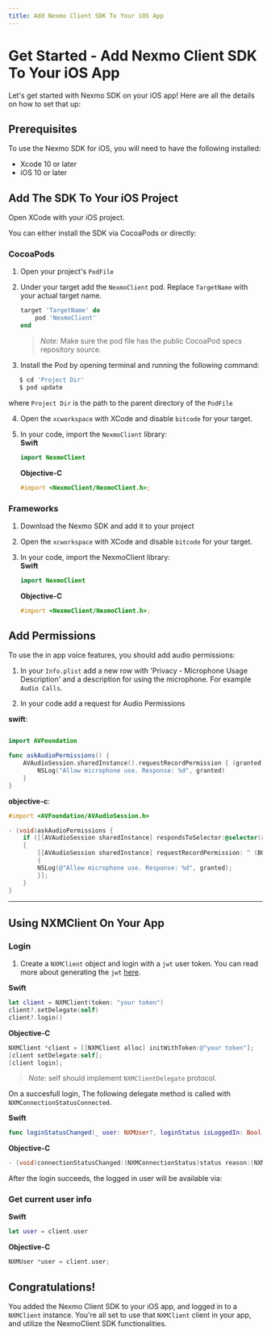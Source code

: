 ```yaml
---
title: Add Nexmo Client SDK To Your iOS App 
---
```


# Get Started - Add Nexmo Client SDK To Your iOS App

Let's get started with Nexmo SDK on your iOS app! Here are all the details on how to set that up:

## Prerequisites

To use the Nexmo SDK for iOS, you will need to have the following installed:

* Xcode 10 or later
* iOS 10 or later

## Add The SDK To Your iOS Project

Open XCode with your iOS project.

You can either install the SDK via CocoaPods or directly:

### CocoaPods

1. Open your project's `PodFile`

2. Under your target add the `NexmoClient` pod. Replace `TargetName` with your actual target name.

   ```ruby
   target 'TargetName' do
       pod 'NexmoClient'
   end
   ```

   > *Note:* Make sure the pod file has the public CocoaPod specs repository source.

3. Install the Pod by opening terminal and running the following command:

```ruby
   $ cd 'Project Dir'
   $ pod update
   ```

   where `Project Dir` is the path to the parent directory of the `PodFile`

4. Open the `xcworkspace` with XCode and disable `bitcode` for your target.

5. In your code, import the `NexmoClient` library:  
    **Swift**
    ```swift
    import NexmoClient  
    ```

    **Objective-C**
    ```objective-c
    #import <NexmoClient/NexmoClient.h>;
    ```

### Frameworks

1. Download the Nexmo SDK and add it to your project

2. Open the `xcworkspace` with XCode and disable `bitcode` for your target.

3. In your code, import the NexmoClient library:  
    **Swift** 
    ```swift
    import NexmoClient  
    ```

    **Objective-C**
    ```objective-c
    #import <NexmoClient/NexmoClient.h>;
    ```

## Add Permissions

To use the in app voice features, you should add audio permissions:

1. In your `Info.plist` add a new row with 'Privacy - Microphone Usage Description' and a description for using the microphone. For example `Audio Calls`.

2. In your code add a request for Audio Permissions  

**swift**:
```swift

import AVFoundation

func askAudioPermissions() {
    AVAudioSession.sharedInstance().requestRecordPermission { (granted:Bool) in
        NSLog("Allow microphone use. Response: %d", granted)
    }
}
```

**objective-c**:

```objective-c
#import <AVFoundation/AVAudioSession.h>

- (void)askAudioPermissions {
    if ([[AVAudioSession sharedInstance] respondsToSelector:@selector(requestRecordPermission:)])
    {
        [[AVAudioSession sharedInstance] requestRecordPermission: ^ (BOOL granted)
        {
        NSLog(@"Allow microphone use. Response: %d", granted);
        }];
    }
}

```

---

## Using NXMClient On Your App

### Login

1. Create a `NXMClient` object and login with a `jwt` user token. You can read more about generating the `jwt` [here](_documentation/client-sdk/concepts/jwt-acl).

**Swift**
```swift
let client = NXMClient(token: "your token")
client?.setDelegate(self)
client?.login()
```

**Objective-C**
```objective-c
NXMClient *client = [[NXMClient alloc] initWithToken:@"your token"];
[client setDelegate:self];
[client login];
```

> *Note*: self should implement `NXMClientDelegate` protocol.  

On a succesfull login, The following delegate method is called with `NXMConnectionStatusConnected`.

**Swift**
```swift
func loginStatusChanged(_ user: NXMUser?, loginStatus isLoggedIn: Bool, withError error: Error?)
```

**Objective-C**
```objective-c
- (void)connectionStatusChanged:(NXMConnectionStatus)status reason:(NXMConnectionStatusReason)reason;
```

After the login succeeds, the logged in user will be available via:


### Get current user info
**Swift**
```swift
let user = client.user
```

**Objective-C**
```objective-c
NXMUser *user = client.user;
```

## Congratulations!

You added the Nexmo Client SDK to your iOS app, and logged in to a `NXMClient` instance. You're all set to use that `NXMClient` client in your app, and utilize the NexmoClient SDK functionalities.
